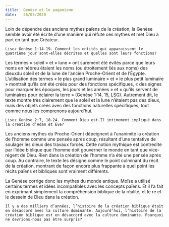```yaml
---
title:  Genèse et le paganisme
date:   26/05/2020
---
```


Loin de dépendre des anciens mythes païens de la création, la Genèse semble avoir été écrite d’une manière qui réfute ces mythes et met Dieu à part en tant que Créateur.

`Lisez Genèse 1:14-19. Comment les entités qui apparaissent le quatrième jour sont-elles décrites et quelles sont leurs fonctions?`

Les termes « soleil » et « lune » ont surement été évités parce que leurs noms en hébreu étaient les noms (ou étroitement liés aux noms) des dieuxdu soleil et de la lune de l’ancien Proche-Orient et de l’Égypte. L’utilisation des termes « le plus grand luminaire » et « le plus petit luminaire » montrait qu’ils ont été créés pour des fonctions spécifiques, « des signes pour marquer les époques, les jours et les années » et « qu’ils servent de luminaires pour éclairer la terre » (Genèse 1:14, 15, LSG). Autrement dit, le texte montre très clairement que le soleil et la lune n’étaient pas des dieux, mais des objets créés avec des fonctions naturelles spécifiques, tout comme nous les comprenons aujourd’hui.

`Lisez Genèse 2:7, 18-24. Comment Dieu est-Il intimement impliqué dans la création d’Adam et Ève?`

Les anciens mythes du Proche-Orient dépeignent à l’unanimité la création de l’homme comme une pensée après coup, résultant d’une tentative de soulager les dieux des travaux forcés. Cette notion mythique est contredite par l’idée biblique que l’homme doit gouverner le monde en tant que vice-régent de Dieu. Rien dans la création de l’homme n’a été une pensée après coup. Au contraire, le texte les désigne comme le point culminant du récit de la création, montrant de façon encore plus frappante à quel point les récits païens et bibliques sont vraiment différents.

La Genèse corrige donc les mythes du monde antique. Moïse a utilisé certains termes et idées incompatibles avec les concepts païens. Et il l’a fait en exprimant simplement la compréhension biblique de la réalité, et le re et le dessein de Dieu dans la création.

`Il y a des milliers d’années, l’histoire de la création biblique était en désaccord avec la culture dominante. Aujourd’hui, l’histoire de la création biblique est en désaccord avec la culture dominante. Pourquoi ne devrions-nous pas être surpris?`

